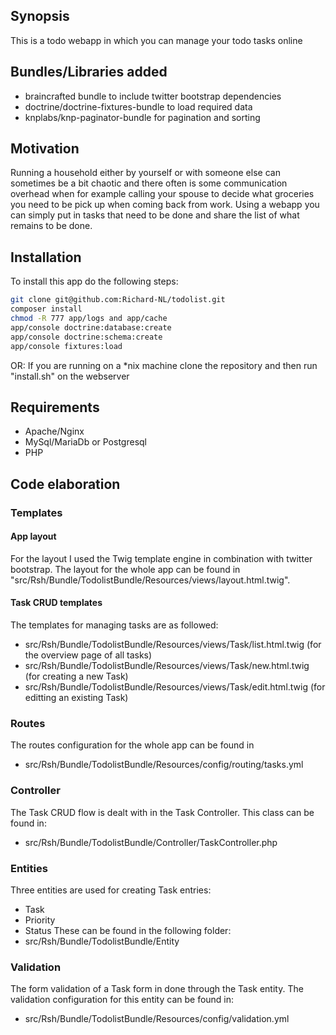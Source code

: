 ## Synopsis
This is a todo webapp in which you can manage your todo tasks online

## Bundles/Libraries added
- braincrafted bundle to include twitter bootstrap dependencies
- doctrine/doctrine-fixtures-bundle to load required data
- knplabs/knp-paginator-bundle for pagination and sorting


## Motivation
Running a household either by yourself or with someone else can sometimes be a bit chaotic and there often is some communication overhead
when for example calling your spouse to decide what groceries you need to be pick up when coming back from work.
Using a webapp you can simply put in tasks that need to be done and share the list of what remains to be done.


## Installation
To install this app do the following steps:

```bash
git clone git@github.com:Richard-NL/todolist.git
composer install
chmod -R 777 app/logs and app/cache
app/console doctrine:database:create
app/console doctrine:schema:create
app/console fixtures:load
```
OR:
If you are running on a *nix machine clone the repository  and then run "install.sh" on the webserver

## Requirements
- Apache/Nginx
- MySql/MariaDb or Postgresql
- PHP

## Code elaboration
### Templates
#### App layout
For the layout I used the Twig template engine in combination with twitter bootstrap.
The layout for the whole app can be found  in "src/Rsh/Bundle/TodolistBundle/Resources/views/layout.html.twig".

#### Task CRUD templates
The templates for managing tasks are as followed:
- src/Rsh/Bundle/TodolistBundle/Resources/views/Task/list.html.twig (for the overview page of all tasks)
- src/Rsh/Bundle/TodolistBundle/Resources/views/Task/new.html.twig (for creating a new Task)
- src/Rsh/Bundle/TodolistBundle/Resources/views/Task/edit.html.twig (for editting an existing Task)

### Routes
The routes configuration for the whole app can be found in
- src/Rsh/Bundle/TodolistBundle/Resources/config/routing/tasks.yml

### Controller
The Task CRUD flow is dealt with in the Task Controller. This class can be found in:
- src/Rsh/Bundle/TodolistBundle/Controller/TaskController.php

### Entities
Three entities are used for creating Task entries:
- Task
- Priority
- Status
These can be found in the following folder:
- src/Rsh/Bundle/TodolistBundle/Entity

### Validation
The form validation of a Task form in done through the Task entity. The validation configuration for this entity can be found in:
- src/Rsh/Bundle/TodolistBundle/Resources/config/validation.yml

